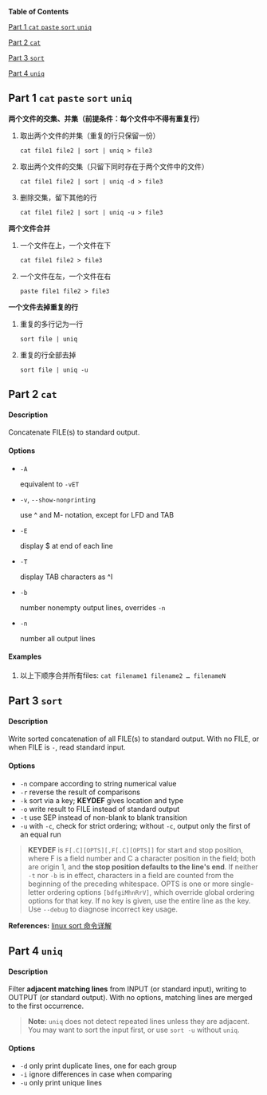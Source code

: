 **Table of Contents**

[Part 1 `cat` `paste` `sort` `uniq`](#part-1-cat-paste-sort-uniq)

[Part 2 `cat`](#part-2-cat)

[Part 3 `sort`](#part-3-sort)

[Part 4 `uniq`](#part-4-uniq)


## Part 1 `cat` `paste` `sort` `uniq`

**两个文件的交集、并集（前提条件：每个文件中不得有重复行）**

1. 取出两个文件的并集（重复的行只保留一份）

    ```
    cat file1 file2 | sort | uniq > file3
    ```

2. 取出两个文件的交集（只留下同时存在于两个文件中的文件）

    ```
    cat file1 file2 | sort | uniq -d > file3
    ```

3. 删除交集，留下其他的行

    ```
    cat file1 file2 | sort | uniq -u > file3
    ```

**两个文件合并**

1. 一个文件在上，一个文件在下

    ```
    cat file1 file2 > file3
    ```

2. 一个文件在左，一个文件在右

    ```
    paste file1 file2 > file3
    ```

**一个文件去掉重复的行**

1. 重复的多行记为一行

    ```
    sort file | uniq
    ```

2. 重复的行全部去掉

    ```
    sort file | uniq -u
    ```


## Part 2 `cat`

#### Description

Concatenate FILE(s) to standard output.

#### Options

- `-A`

    equivalent to `-vET`

- `-v`, `--show-nonprinting`

    use ^ and M- notation, except for LFD and TAB

- `-E`

    display $ at end of each line

- `-T`

    display TAB characters as ^I

- `-b`

    number nonempty output lines, overrides `-n`

- `-n`

    number all output lines

#### Examples

1. 以上下顺序合并所有files: `cat filename1 filename2 … filenameN`


## Part 3 `sort`

#### Description

Write sorted concatenation of all FILE(s) to standard output. With no FILE, or when FILE is `-`, read standard input.

#### Options

- `-n` compare according to string numerical value
- `-r` reverse the result of comparisons
- `-k` sort via a key; **KEYDEF** gives location and type
- `-o` write result to FILE instead of standard output
- `-t` use SEP instead of non-blank to blank transition
- `-u` with `-c`, check for strict ordering; without `-c`, output only the first of an equal run

> **KEYDEF** is `F[.C][OPTS][,F[.C][OPTS]]` for start and stop position, where F is a field number and C a character position in the field; both are origin 1, and **the stop position defaults to the line's end**. If neither `-t` nor `-b` is in effect, characters in a field are counted from the beginning of the preceding whitespace. OPTS is one or more single-letter ordering options `[bdfgiMhnRrV]`, which override global ordering options for that key. If no key is given, use the entire line as the key. Use `--debug` to diagnose incorrect key usage.

**References:** [linux sort 命令详解](https://www.cnblogs.com/51linux/archive/2012/05/23/2515299.html)


## Part 4 `uniq`

#### Description

Filter **adjacent matching lines** from INPUT (or standard input), writing to OUTPUT (or standard output). With no options, matching lines are merged to the first occurrence.

> **Note:** `uniq` does not detect repeated lines unless they are adjacent. You may want to sort the input first, or use `sort -u` without `uniq`.

#### Options

- `-d` only print duplicate lines, one for each group
- `-i` ignore differences in case when comparing
- `-u` only print unique lines
